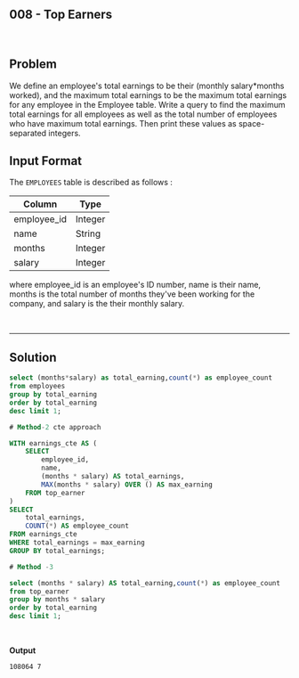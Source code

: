 ## 008 - Top Earners
<br>

## Problem
We define an employee's total earnings to be their (monthly salary*months worked), and the maximum total earnings to be the maximum total earnings for any employee in the Employee table. Write a query to find the maximum total earnings for all employees as well as the total number of employees who have maximum total earnings. Then print these values as  space-separated integers.

## Input Format

The `EMPLOYEES` table is described as follows :


|  Column | Type |
|---|---|
| employee_id  | Integer |
| name | String  |
| months  | Integer |
| salary  | Integer |


where employee_id is an employee's ID number, name is their name, months is the total number of months they've been working for the company, and salary is the their monthly salary.


<br>

---

## Solution


```SQL
select (months*salary) as total_earning,count(*) as employee_count
from employees
group by total_earning 
order by total_earning 
desc limit 1;

# Method-2 cte approach

WITH earnings_cte AS (
    SELECT 
        employee_id,
        name,
        (months * salary) AS total_earnings,
        MAX(months * salary) OVER () AS max_earning
    FROM top_earner
)
SELECT 
    total_earnings,
    COUNT(*) AS employee_count
FROM earnings_cte
WHERE total_earnings = max_earning
GROUP BY total_earnings;

# Method -3

select (months * salary) AS total_earning,count(*) as employee_count
from top_earner
group by months * salary
order by total_earning 
desc limit 1;
```

<br>

**Output**

```
108064 7 
```